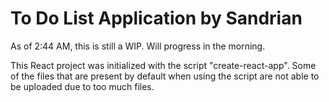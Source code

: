 # To Do List Application by Sandrian

As of 2:44 AM, this is still a WIP. Will progress in the morning.

This React project was initialized with the script "create-react-app". Some of the files that are present by default when using the script are not able to be uploaded due to too much files.

